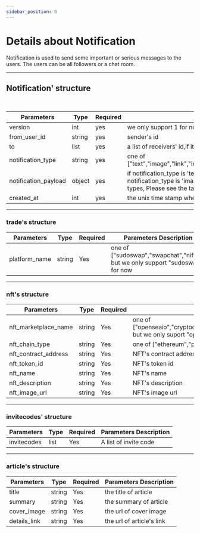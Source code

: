 ```yaml
---
sidebar_position: 0
---
```


# Details about Notification
Notification is used to send some important or serious messages to the users. The users can be all followers or a chat room.
___

## Notification' structure

<br />

| Parameters | Type | Required |  Parameters Description|
| ---------|------ | ------------- |--------|
|version|int| yes|we only support 1 for now |
|from_user_id|string|yes|sender's id|
|to|list|yes|a list of receivers' id,if it will send to all users,then set it to empty list "[]"|
|notification_type|string|yes|one of ["text","image","link","invitecodes","audio","video","nft","trade","notification"]|
|notification_payload|object|yes|if notification_type is 'text',it is pure text, if notification_type is 'link',it is a link,if notification_type is 'image'/'audio'/'video',it is the URL of the media, for other types, Please see the tables below this form|
|created_at|int|yes|the unix time stamp when the message sent|

___

### trade's structure
| Parameters | Type | Required |  Parameters Description|
| ---------|------ | ------------- |--------|
|platform_name|string|Yes|one of ["sudoswap","swapchat","nifty"], but we only support "sudoswap" for now|

___

### nft's structure
| Parameters | Type | Required |  Parameters Description|
| ---------|------ | ------------- |--------|
|nft_marketplace_name|string|Yes|one of ["openseaio","cryptocom","gamaio","binancecom","ftxcom","onchain"], but we only suport "openseaio" for now|
|nft_chain_type|string|Yes|one of ["ethereum","polygon","solana"]|
|nft_contract_address|string|Yes|NFT's contract address|
|nft_token_id|string|Yes|NFT's token id|
|nft_name|string|Yes|NFT's name|
|nft_description|string|Yes|NFT's description|
|nft_image_url|string|Yes|NFT's image url|

___

### invitecodes' structure
| Parameters | Type | Required |  Parameters Description|
| ---------|------ | ------------- |--------|
|invitecodes|list|Yes|A list of invite code|

___

### article's structure
| Parameters | Type | Required |  Parameters Description|
| ---------|------ | ------------- |--------|
|title|string|Yes|the title of article|
|summary|string|Yes|the summary of article|
|cover_image|string|Yes|the url of cover image|
|details_link|string|Yes|the url of article's link|